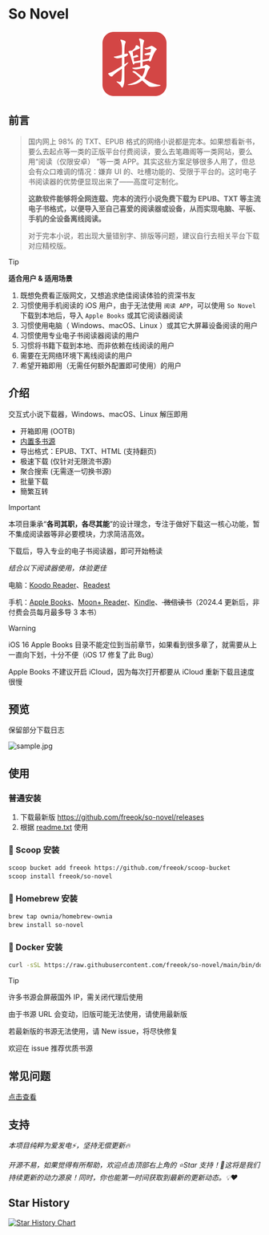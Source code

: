 # So Novel

<div align="center">
  <img src="assets/logo.png" alt="logo" style="width: 128px;">
</div>

## 前言

> 国内网上 98% 的 TXT、EPUB
> 格式的网络小说都是完本。如果想看新书，要么去起点等一类的正版平台付费阅读，要么去笔趣阁等一类网站，要么用“阅读（仅限安卓）
> ”等一类
> APP。其实这些方案足够很多人用了，但总会有众口难调的情况：嫌弃 UI
> 的、吐槽功能的、受限于平台的。这时电子书阅读器的优势便显现出来了——高度可定制化。
>
> **这款软件能够将全网连载、完本的流行小说免费下载为
> EPUB、TXT
> 等主流电子书格式，以便导入至自己喜爱的阅读器或设备，从而实现电脑、平板、手机的全设备离线阅读。**
>
> 对于完本小说，若出现大量错别字、排版等问题，建议自行去相关平台下载对应精校版。

> [!TIP]
>
> **适合用户 & 适用场景**
>
> 1. 既想免费看正版网文，又想追求绝佳阅读体验的资深书友
> 2. 习惯使用手机阅读的 iOS 用户，由于无法使用 `阅读 APP`，可以使用 `So Novel` 下载到本地后，导入 `Apple Books` 或其它阅读器阅读
> 3. 习惯使用电脑（ Windows、macOS、Linux ）或其它大屏幕设备阅读的用户
> 4. 习惯使用专业电子书阅读器阅读的用户
> 5. 习惯将书籍下载到本地、而非依赖在线阅读的用户
> 6. 需要在无网络环境下离线阅读的用户
> 7. 希望开箱即用（无需任何额外配置即可使用）的用户

## 介绍

交互式小说下载器，Windows、macOS、Linux 解压即用

- 开箱即用 (OOTB)
- [内置多书源](https://github.com/freeok/so-novel/blob/main/BOOK_SOURCES.md)
- 导出格式：EPUB、TXT、HTML (支持翻页)
- 极速下载 (仅针对无限流书源)
- 聚合搜索 (无需逐一切换书源)
- 批量下载
- 簡繁互转

> [!IMPORTANT]
>
> 本项目秉承“**各司其职，各尽其能**”的设计理念，专注于做好下载这一核心功能，暂不集成阅读器等非必要模块，力求简洁高效。
>
> 下载后，导入专业的电子书阅读器，即可开始畅读

*结合以下阅读器使用，体验更佳*

电脑：[Koodo Reader](https://www.koodoreader.com/zh)、[Readest](https://readest.com/)

手机：[Apple Books](https://www.apple.com/apple-books/)、[Moon+ Reader](https://moondownload.com/chinese.html)、[Kindle](https://apps.apple.com/us/app/amazon-kindle/id302584613)、<del>
微信读书</del>（2024.4 更新后，非付费会员每月最多导 3 本书）

> [!WARNING]
>
> iOS 16 Apple Books 目录不能定位到当前章节，如果看到很多章了，就需要从上一直向下划，十分不便（iOS 17 修复了此 Bug）
>
> Apple Books 不建议开启 iCloud，因为每次打开都要从 iCloud 重新下载且速度很慢

## 预览

保留部分下载日志

![sample.jpg](assets/preview.png)

## 使用

### 普通安装

1. 下载最新版 https://github.com/freeok/so-novel/releases
2. 根据 [readme.txt](input%2Freadme.txt) 使用

### 🍨 Scoop 安装

```bash
scoop bucket add freeok https://github.com/freeok/scoop-bucket
scoop install freeok/so-novel
```

### 🍺 Homebrew 安装

```bash
brew tap ownia/homebrew-ownia
brew install so-novel
```

### 🐳 Docker 安装

```bash
curl -sSL https://raw.githubusercontent.com/freeok/so-novel/main/bin/docker-install-sonovel.sh | bash
```

> [!TIP]
>
> 许多书源会屏蔽国外 IP，需关闭代理后使用
>
> 由于书源 URL 会变动，旧版可能无法使用，请使用最新版
>
> 若最新版的书源无法使用，请 New issue，将尽快修复
>
> 欢迎在 issue 推荐优质书源

## 常见问题

[点击查看](https://github.com/freeok/so-novel/issues?q=is:issue%20state:closed%20label:%22user%20error%22)

## 支持

*本项目纯粹为爱发电⚡，坚持无偿更新🔥*

*开源不易，如果觉得有所帮助，欢迎点击顶部右上角的 ⭐Star
支持！🚀这将是我们持续更新的动力源泉！同时，你也能第一时间获取到最新的更新动态。💡❤️*

## Star History

[![Star History Chart](https://api.star-history.com/svg?repos=freeok/so-novel&type=Date)](https://star-history.com/#freeok/so-novel&Date)